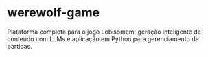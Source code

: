 # werewolf-game
Plataforma completa para o jogo Lobisomem: geração inteligente de conteúdo com LLMs e aplicação em Python para gerenciamento de partidas.
